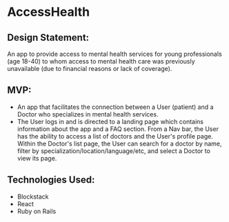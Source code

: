 # AccessHealth

## Design Statement:
An app to provide access to mental health services for young professionals (age 18-40) to whom access to mental health care  was previously unavailable (due to financial reasons or lack of coverage). 

## MVP:
- An app that facilitates the connection between a User (patient) and a Doctor who specializes in mental health services.
- The User logs in and is directed to a landing page which contains information about the app and a FAQ section. From a Nav bar, the User has the ability to access a list of doctors and the User's profile page. Within the Doctor's list page, the User can search for a doctor by name, filter by specialization/location/language/etc, and select a Doctor to view its page. 

## Technologies Used:
- Blockstack
- React
- Ruby on Rails
